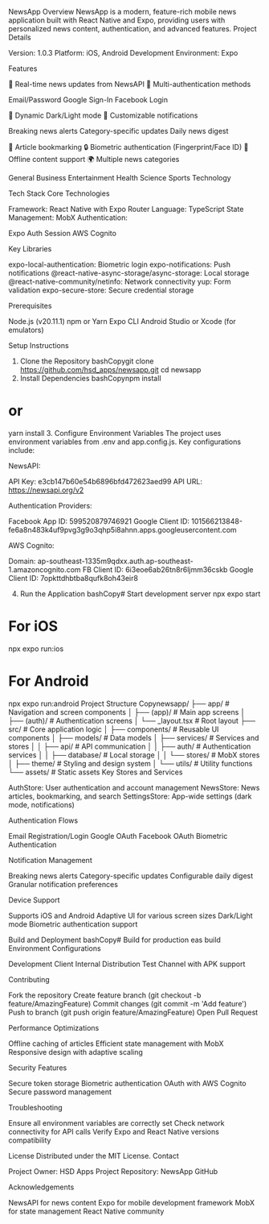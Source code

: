 NewsApp
Overview
NewsApp is a modern, feature-rich mobile news application built with React Native and Expo, providing users with personalized news content, authentication, and advanced features.
Project Details

Version: 1.0.3
Platform: iOS, Android
Development Environment: Expo

Features

📰 Real-time news updates from NewsAPI
🔐 Multi-authentication methods

Email/Password
Google Sign-In
Facebook Login


🌙 Dynamic Dark/Light mode
🔔 Customizable notifications

Breaking news alerts
Category-specific updates
Daily news digest


📑 Article bookmarking
🔒 Biometric authentication (Fingerprint/Face ID)
📱 Offline content support
🌍 Multiple news categories

General
Business
Entertainment
Health
Science
Sports
Technology



Tech Stack
Core Technologies

Framework: React Native with Expo Router
Language: TypeScript
State Management: MobX
Authentication:

Expo Auth Session
AWS Cognito



Key Libraries

expo-local-authentication: Biometric login
expo-notifications: Push notifications
@react-native-async-storage/async-storage: Local storage
@react-native-community/netinfo: Network connectivity
yup: Form validation
expo-secure-store: Secure credential storage

Prerequisites

Node.js (v20.11.1)
npm or Yarn
Expo CLI
Android Studio or Xcode (for emulators)

Setup Instructions
1. Clone the Repository
bashCopygit clone https://github.com/hsd_apps/newsapp.git
cd newsapp
2. Install Dependencies
bashCopynpm install
# or
yarn install
3. Configure Environment Variables
The project uses environment variables from .env and app.config.js. Key configurations include:

NewsAPI:

API Key: e3cb147b60e54b6896bfd472623aed99
API URL: https://newsapi.org/v2


Authentication Providers:

Facebook App ID: 599520879746921
Google Client ID: 101566213848-fe6a8n483k4uf9pvg3g9o3qhp5i8ahnn.apps.googleusercontent.com


AWS Cognito:

Domain: ap-southeast-1335m9qdxx.auth.ap-southeast-1.amazoncognito.com
FB Client ID: 6i3eoe6ab26tn8r6ljmm36cskb
Google Client ID: 7opkttdhbtba8qufk8oh43eir8



4. Run the Application
bashCopy# Start development server
npx expo start

# For iOS
npx expo run:ios

# For Android
npx expo run:android
Project Structure
Copynewsapp/
├── app/                # Navigation and screen components
│   ├── (app)/          # Main app screens
│   ├── (auth)/         # Authentication screens
│   └── _layout.tsx     # Root layout
├── src/                # Core application logic
│   ├── components/     # Reusable UI components
│   ├── models/         # Data models
│   ├── services/       # Services and stores
│   │   ├── api/        # API communication
│   │   ├── auth/       # Authentication services
│   │   ├── database/   # Local storage
│   │   └── stores/     # MobX stores
│   ├── theme/          # Styling and design system
│   └── utils/          # Utility functions
└── assets/             # Static assets
Key Stores and Services

AuthStore: User authentication and account management
NewsStore: News articles, bookmarking, and search
SettingsStore: App-wide settings (dark mode, notifications)

Authentication Flows

Email Registration/Login
Google OAuth
Facebook OAuth
Biometric Authentication

Notification Management

Breaking news alerts
Category-specific updates
Configurable daily digest
Granular notification preferences

Device Support

Supports iOS and Android
Adaptive UI for various screen sizes
Dark/Light mode
Biometric authentication support

Build and Deployment
bashCopy# Build for production
eas build
Environment Configurations

Development Client
Internal Distribution
Test Channel with APK support

Contributing

Fork the repository
Create feature branch (git checkout -b feature/AmazingFeature)
Commit changes (git commit -m 'Add feature')
Push to branch (git push origin feature/AmazingFeature)
Open Pull Request

Performance Optimizations

Offline caching of articles
Efficient state management with MobX
Responsive design with adaptive scaling

Security Features

Secure token storage
Biometric authentication
OAuth with AWS Cognito
Secure password management

Troubleshooting

Ensure all environment variables are correctly set
Check network connectivity for API calls
Verify Expo and React Native versions compatibility

License
Distributed under the MIT License.
Contact

Project Owner: HSD Apps
Project Repository: NewsApp GitHub

Acknowledgements

NewsAPI for news content
Expo for mobile development framework
MobX for state management
React Native community